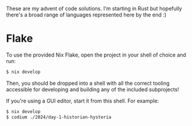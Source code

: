 These are my advent of code solutions. I'm starting in Rust but hopefully there's a broad range of languages represented here by the end :)

# Flake
To use the provided Nix Flake, open the project in your shell of choice and run:
```zsh
$ nix develop
```

Then, you should be dropped into a shell with all the correct tooling accessible for developing and building any of the included subprojects!

If you're using a GUI editor, start it from this shell. For example:
```zsh
$ nix develop
$ codium ./2024/day-1-historian-hysteria
```
